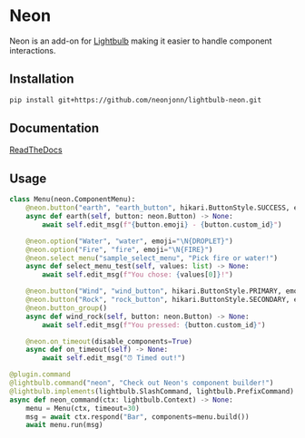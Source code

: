 # Neon

Neon is an add-on for [Lightbulb](https://github.com/tandemdude/hikari-lightbulb/) making it easier to handle component interactions.

## Installation

```bash
pip install git+https://github.com/neonjonn/lightbulb-neon.git
```

## Documentation

[ReadTheDocs](https://lightbulb-neon.readthedocs.io/en/latest/)

## Usage

```python
class Menu(neon.ComponentMenu):
    @neon.button("earth", "earth_button", hikari.ButtonStyle.SUCCESS, emoji="\N{DECIDUOUS TREE}")
    async def earth(self, button: neon.Button) -> None:
        await self.edit_msg(f"{button.emoji} - {button.custom_id}")

    @neon.option("Water", "water", emoji="\N{DROPLET}")
    @neon.option("Fire", "fire", emoji="\N{FIRE}")
    @neon.select_menu("sample_select_menu", "Pick fire or water!")
    async def select_menu_test(self, values: list) -> None:
        await self.edit_msg(f"You chose: {values[0]}!")

    @neon.button("Wind", "wind_button", hikari.ButtonStyle.PRIMARY, emoji="\N{WIND BLOWING FACE}\N{VARIATION SELECTOR-16}")
    @neon.button("Rock", "rock_button", hikari.ButtonStyle.SECONDARY, emoji="\N{MOYAI}")
    @neon.button_group()
    async def wind_rock(self, button: neon.Button) -> None:
        await self.edit_msg(f"You pressed: {button.custom_id}")

    @neon.on_timeout(disable_components=True)
    async def on_timeout(self) -> None:
        await self.edit_msg("⏰ Timed out!")

@plugin.command
@lightbulb.command("neon", "Check out Neon's component builder!")
@lightbulb.implements(lightbulb.SlashCommand, lightbulb.PrefixCommand)
async def neon_command(ctx: lightbulb.Context) -> None:
    menu = Menu(ctx, timeout=30)
    msg = await ctx.respond("Bar", components=menu.build())
    await menu.run(msg)
```